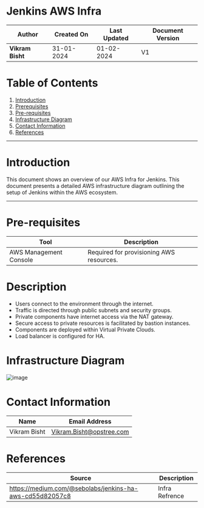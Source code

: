 # Jenkins AWS Infra

| **Author**           | **Created On** | **Last Updated** | **Document Version** |
| -------------------- | -------------- | ---------------- | -------------------- |
| **Vikram Bisht**     | 31-01-2024     | 01-02-2024       | V1                   |


# Table of Contents

1. [Introduction](#introduction)
2. [Prerequisites](#prerequisites)
3. [Pre-requisites](#Pre-requisites)
4. [Infrastructure Diagram](#infrastructure-diagram)
5. [Contact Information](#contact-information)
6. [References](#References)

***
# Introduction
This document shows an overview of our AWS Infra for Jenkins. This document presents a detailed AWS infrastructure diagram outlining the setup of Jenkins within the AWS ecosystem. 

***
# Pre-requisites
| Tool                  | Description                                  |
|-----------------------|----------------------------------------------|
| AWS Management Console | Required for provisioning AWS resources.    |


# Description

* Users connect to the environment through the internet.
* Traffic is directed through public subnets and security groups.
* Private components have internet access via the NAT gateway.
* Secure access to private resources is facilitated by bastion instances.
* Components are deployed within Virtual Private Clouds.
* Load balancer is configured for HA. 


# Infrastructure Diagram

![image](https://github.com/avengers-p7/Documentation/assets/79625874/61ab2369-21e0-4ac5-b044-ddf02a9a1804)

# Contact Information

|  Name                     |        	Email Address           |
| ------------              | --------------------------------|
| Vikram Bisht              |  Vikram.Bisht@opstree.com       |  

# References

|  Source                                                                                 |        Description                 |
| ------------                                                                            | -----------------------            |
| https://medium.com/@sebolabs/jenkins-ha-aws-cd55d82057c8                                | Infra Refrence                     |  
